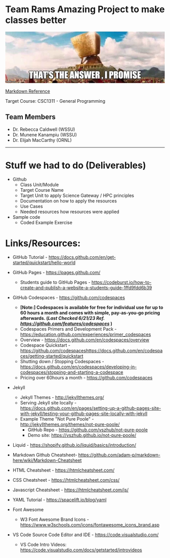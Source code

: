 # Team Rams Amazing Project to make classes better

<img src="deepthought.jpeg"></img>


[Markdown Reference](https://github.github.com/gfm)

Target Course: CSC1311 - General Programming

## Team Members
* Dr. Rebecca Caldwell (WSSU)
* Dr. Munene Kanampiu (WSSU)
* Dr. Elijah MacCarthy (ORNL)

---
# Stuff we had to do (Deliverables)
* Github
   * Class Unit/Module
   * Target Course Name
   * Target Unit to apply Science Gateway / HPC principles
   * Documentation on how to apply the resources
   * Use Cases
   * Needed resources how resources were applied
* Sample code
   * Coded Example Exercise

Links/Resources:
================

-   GitHub Tutorial - <https://docs.github.com/en/get-started/quickstart/hello-world>
-   GitHub Pages - <https://pages.github.com/>
    -   Students guide to GitHub Pages - <https://codeburst.io/how-to-create-and-publish-a-website-a-students-guide-1ffd9fdd6b39>
-   GitHub Codespaces - <https://github.com/codespaces>
    -   **[Note:] Codespaces is available for free for individual use for up to 60 hours a month and comes with simple, pay-as-you-go pricing afterwards. (*Last Checked 6/21/23 Ref. <https://github.com/features/codespaces>* )**
    -   Codespaces Primers and Development Pack - <https://education.github.com/experiences/primer_codespaces>
    -   Overview - <https://docs.github.com/en/codespaces/overview>
    -   Codespace Quickstart - <https://github.com/codespaces><https://docs.github.com/en/codespaces/getting-started/quickstart>
    -   Shutting down / Stopping Codespaces - <https://docs.github.com/en/codespaces/developing-in-codespaces/stopping-and-starting-a-codespace>
    -  Pricing over 60hours a month - <https://github.com/codespaces>

-   Jekyll
    -   Jekyll Themes - <http://jekyllthemes.org/>
    -   Serving Jekyll site locally - <https://docs.github.com/en/pages/setting-up-a-github-pages-site-with-jekyll/testing-your-github-pages-site-locally-with-jekyll>
    -   Example Theme "Not Pure Poole" - <http://jekyllthemes.org/themes/not-pure-poole/>
        -   GitHub Repo - <https://github.com/vszhub/not-pure-poole>
        -   Demo site: <https://vszhub.github.io/not-pure-poole/>
-   Liquid - <https://shopify.github.io/liquid/basics/introduction/>
-   Markdown Github Cheatsheet- <https://github.com/adam-p/markdown-here/wiki/Markdown-Cheatsheet>
-   HTML Cheatsheet - <https://htmlcheatsheet.com/>
-   CSS Cheatsheet - <https://htmlcheatsheet.com/css/>
-   Javascript Cheatsheet - <https://htmlcheatsheet.com/js/>
-   YAML Tutorial - <https://spacelift.io/blog/yaml>
-   Font Awesome
    -   W3 Font Awesome Brand Icons - <https://www.w3schools.com/icons/fontawesome_icons_brand.asp>
-   VS Code Source Code Editor and IDE - <https://code.visualstudio.com/>
    -   VS Code Intro Videos: <https://code.visualstudio.com/docs/getstarted/introvideos>
